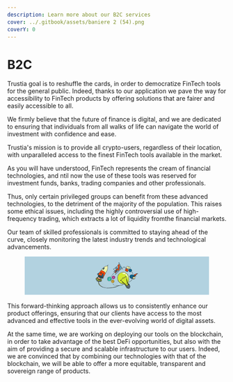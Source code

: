 ```yaml
---
description: Learn more about our B2C services
cover: ../.gitbook/assets/baniere 2 (54).png
coverY: 0
---
```


# B2C

Trustia goal is to reshuffle the cards, in order to democratize FinTech tools for the general public. Indeed, thanks to our application we pave the way for accessibility to FinTech products by offering solutions that are fairer and easily accessible to all.

We firmly believe that the future of finance is digital, and we are dedicated to ensuring that individuals from all walks of life can navigate the world of investment with confidence and ease.

Trustia's mission is to provide all crypto-users, regardless of their location, with unparalleled access to the finest FinTech tools available in the market.

As you will have understood, FinTech represents the cream of financial technologies, and ntil now the use of these tools was reserved for investment funds, banks, trading companies and other professionals.

Thus, only certain privileged groups can benefit from these advanced technologies, to the detriment of the majority of the population. This raises some ethical issues, including the highly controversial use of high-frequency trading, which extracts a lot of liquidity fromthe financial markets.

Our team of skilled professionals is committed to staying ahead of the curve, closely monitoring the latest industry trends and technological advancements.

<figure><img src="../.gitbook/assets/baniere 2 (28) (1) (1).png" alt=""><figcaption></figcaption></figure>

This forward-thinking approach allows us to consistently enhance our product offerings, ensuring that our clients have access to the most advanced and effective tools in the ever-evolving world of digital assets.

At the same time, we are working on deploying our tools on the blockchain, in order to take advantage of the best DeFi opportunities, but also with the aim of providing a secure and scalable infrastructure to our users. Indeed, we are convinced that by combining our technologies with that of the blockchain, we will be able to offer a more equitable, transparent and sovereign range of products.

